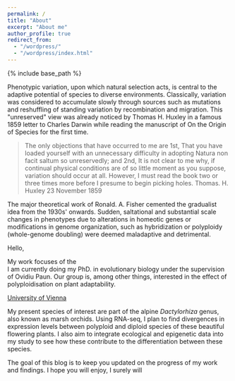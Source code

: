 ```yaml
---
permalink: /
title: "About"
excerpt: "About me"
author_profile: true
redirect_from:
  - "/wordpress/"
  - "/wordpress/index.html"
---
```


{% include base_path %}

Phenotypic variation, upon which natural selection acts, is central to the adaptive potential of species to diverse environments. Classically, variation was considered to accumulate slowly through sources such as mutations and reshuffling of standing variation by recombination and migration. This "unreserved" view was already noticed by Thomas H. Huxley in a famous 1859 letter to Charles Darwin while reading the manuscript of On the Origin of Species for the first time.

> The only objections that have occurred to me are 1st, That you have loaded yourself with an unnecessary difficulty in adopting Natura non facit saltum so unreservedly; and 2nd, It is not clear to me why, if continual physical conditions are of so little moment as you suppose, variation should occur at all. However, I must read the book two or three times more before I presume to begin picking holes.
Thomas. H. Huxley 23 November 1859

The major theoretical work of Ronald. A. Fisher cemented the gradualist idea from the 1930s' onwards. Sudden, saltational and substantial scale changes in phenotypes due to alterations in homeotic genes or modifications in genome organization, such as hybridization or polyploidy (whole-genome doubling) were deemed maladaptive and detrimental.

Hello,

My work focuses of the  
I am currently doing my PhD. in evolutionary biology under the supervision of Ovidiu Paun. Our group is, among other things, interested in the effect of polyploidisation on plant adaptability.

[University of Vienna](http://plantgenomics.univie.ac.at/research/)

My present species of interest are part of the alpine *Dactylorhiza* genus, also known as marsh orchids. Using RNA-seq, I plan to find divergences in expression levels between polyploid and diploid species of these beautiful flowering plants. I also aim to integrate ecological and epigenetic data into my study to see how these contribute to the differentiation between these species.

The goal of this blog is to keep you updated on the progress of my work and findings. I hope you will enjoy, I surely will
